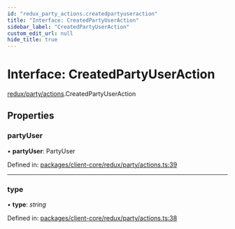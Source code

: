```yaml
---
id: "redux_party_actions.createdpartyuseraction"
title: "Interface: CreatedPartyUserAction"
sidebar_label: "CreatedPartyUserAction"
custom_edit_url: null
hide_title: true
---
```


# Interface: CreatedPartyUserAction

[redux/party/actions](../modules/redux_party_actions.md).CreatedPartyUserAction

## Properties

### partyUser

• **partyUser**: PartyUser

Defined in: [packages/client-core/redux/party/actions.ts:39](https://github.com/xr3ngine/xr3ngine/blob/56376a778/packages/client-core/redux/party/actions.ts#L39)

___

### type

• **type**: *string*

Defined in: [packages/client-core/redux/party/actions.ts:38](https://github.com/xr3ngine/xr3ngine/blob/56376a778/packages/client-core/redux/party/actions.ts#L38)
